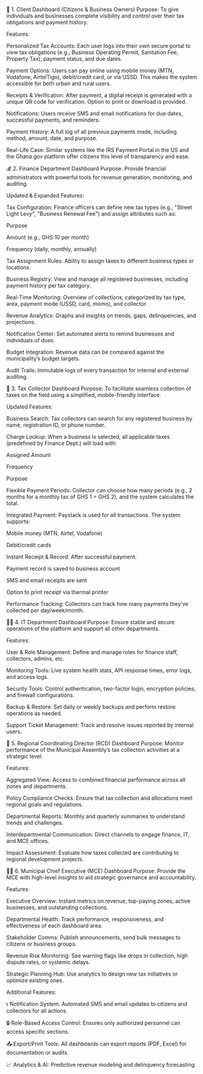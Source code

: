 🧍 1. Client Dashboard (Citizens & Business Owners)
Purpose: To give individuals and businesses complete visibility and control over their tax obligations and payment history.

Features:

Personalized Tax Accounts: Each user logs into their own secure portal to view tax obligations (e.g., Business Operating Permit, Sanitation Fee, Property Tax), payment status, and due dates.

Payment Options: Users can pay online using mobile money (MTN, Vodafone, AirtelTigo), debit/credit card, or via USSD. This makes the system accessible for both urban and rural users.

Receipts & Verification: After payment, a digital receipt is generated with a unique QR code for verification. Option to print or download is provided.

Notifications: Users receive SMS and email notifications for due dates, successful payments, and reminders.

Payment History: A full log of all previous payments made, including method, amount, date, and purpose.

Real-Life Case: Similar systems like the IRS Payment Portal in the US and the Ghana.gov platform offer citizens this level of transparency and ease.

💰 2. Finance Department Dashboard
Purpose: Provide financial administrators with powerful tools for revenue generation, monitoring, and auditing.

Updated & Expanded Features:

Tax Configuration: Finance officers can define new tax types (e.g., "Street Light Levy", "Business Renewal Fee") and assign attributes such as:

Purpose

Amount (e.g., GHS 10 per month)

Frequency (daily, monthly, annually)

Tax Assignment Rules: Ability to assign taxes to different business types or locations.

Business Registry: View and manage all registered businesses, including payment history per tax category.

Real-Time Monitoring: Overview of collections, categorized by tax type, area, payment mode (USSD, card, momo), and collector.

Revenue Analytics: Graphs and insights on trends, gaps, delinquencies, and projections.

Notification Center: Set automated alerts to remind businesses and individuals of dues.

Budget Integration: Revenue data can be compared against the municipality’s budget targets.

Audit Trails: Immutable logs of every transaction for internal and external auditing.

🧾 3. Tax Collector Dashboard
Purpose: To facilitate seamless collection of taxes on the field using a simplified, mobile-friendly interface.

Updated Features:

Business Search: Tax collectors can search for any registered business by name, registration ID, or phone number.

Charge Lookup: When a business is selected, all applicable taxes (predefined by Finance Dept.) will load with:

Assigned Amount

Frequency

Purpose

Flexible Payment Periods: Collector can choose how many periods (e.g., 2 months for a monthly tax of GHS 1 = GHS 2), and the system calculates the total.

Integrated Payment: Paystack is used for all transactions. The system supports:

Mobile money (MTN, Airtel, Vodafone)

Debit/credit cards

Instant Receipt & Record: After successful payment:

Payment record is saved to business account

SMS and email receipts are sent

Option to print receipt via thermal printer

Performance Tracking: Collectors can track how many payments they’ve collected per day/week/month.

🧑‍💻 4. IT Department Dashboard
Purpose: Ensure stable and secure operations of the platform and support all other departments.

Features:

User & Role Management: Define and manage roles for finance staff, collectors, admins, etc.

Monitoring Tools: Live system health stats, API response times, error logs, and access logs.

Security Tools: Control authentication, two-factor login, encryption policies, and firewall configurations.

Backup & Restore: Set daily or weekly backups and perform restore operations as needed.

Support Ticket Management: Track and resolve issues reported by internal users.

🏢 5. Regional Coordinating Director (RCD) Dashboard
Purpose: Monitor performance of the Municipal Assembly’s tax collection activities at a strategic level.

Features:

Aggregated View: Access to combined financial performance across all zones and departments.

Policy Compliance Checks: Ensure that tax collection and allocations meet regional goals and regulations.

Departmental Reports: Monthly and quarterly summaries to understand trends and challenges.

Interdepartmental Communication: Direct channels to engage finance, IT, and MCE offices.

Impact Assessment: Evaluate how taxes collected are contributing to regional development projects.

🧑‍💼 6. Municipal Chief Executive (MCE) Dashboard
Purpose: Provide the MCE with high-level insights to aid strategic governance and accountability.

Features:

Executive Overview: Instant metrics on revenue, top-paying zones, active businesses, and outstanding collections.

Departmental Health: Track performance, responsiveness, and effectiveness of each dashboard area.

Stakeholder Comms: Publish announcements, send bulk messages to citizens or business groups.

Revenue Risk Monitoring: See warning flags like drops in collection, high dispute rates, or systemic delays.

Strategic Planning Hub: Use analytics to design new tax initiatives or optimize existing ones.

Additional Features:

📞 Notification System: Automated SMS and email updates to citizens and collectors for all actions.

🔒 Role-Based Access Control: Ensures only authorized personnel can access specific sections.

📤 Export/Print Tools: All dashboards can export reports (PDF, Excel) for documentation or audits.

📈 Analytics & AI: Predictive revenue modeling and delinquency forecasting.
